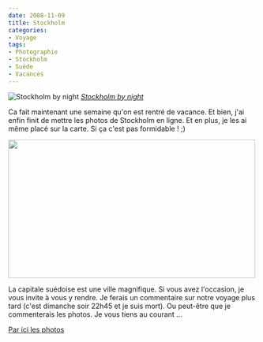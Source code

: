 ```yaml
---
date: 2008-11-09
title: Stockholm
categories:
- Voyage
tags:
- Photographie
- Stockholm
- Suède
- Vacances
---
```

<img src="https://farm4.static.flickr.com/3223/3012892550_94e6c820eb.jpg" alt="Stockholm by night" />
<em><a title="photo sharing" href="https://www.flickr.com/photos/alienlebarge/3012892550/">Stockholm by night</a></em>

Ca fait maintenant une semaine qu'on est rentré de vacance. Et bien, j'ai enfin finit de mettre les photos de Stockholm en ligne. Et en plus, je les ai même placé sur la carte. Si ça c'est pas formidable ! ;)

<!--more-->

<img class="alignnone size-medium wp-image-758" title="La carte" src="https://dlgjp9x71cipk.cloudfront.net/2008/11/stockholmflickmap.png" alt="" width="500" height="281" />

La capitale suédoise est une ville magnifique. Si vous avez l'occasion, je vous invite à vous y rendre. Je ferais un commentaire sur notre voyage plus tard (c'est dimanche soir 22h45 et je suis mort). Ou peut-être que je commenterais les photos. Je vous tiens au courant ...

<a title="Les photos de Stockholm sur Flickr" href="https://www.flickr.com/gp/49665969@N00/Yz2UUG">Par ici les photos</a>
